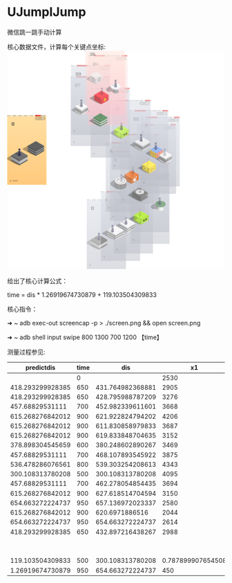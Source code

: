 # UJumpIJump
微信跳一跳手动计算

核心数据文件，计算每个关键点坐标: 
![alt text](https://github.com/X-YI/UJumpIJump/blob/master/UJumpIJump.png "Kernal Concat Image File")


给出了核心计算公式：

time = dis * 1.26919674730879 + 119.103504309833

核心指令：

➜  ~ adb exec-out screencap -p > ./screen.png && open screen.png

➜  ~ adb shell input swipe 800 1300 700 1200 【time】

测量过程参见:

| predictdis       | time | dis              | x1                | y1                | predicttime      | dis              | TX               | TY               | predicttime      |
|------------------|------|------------------|-------------------|-------------------|------------------|------------------|------------------|------------------|------------------|
|                  | 0    |                  | 2530              | 5211              |                  |                  | 294              | 1128             |                  |
| 418.293299928385 | 650  | 431.764982368881 | 2905              | 4997              | 667.098215534255 | 623.400352903333 | 836              | 820              | 910.321204485897 |
| 418.293299928385 | 650  | 428.795988787209 | 3276              | 4782              | 663.329978537616 |                  |                  |                  |                  |
| 457.68829531111  | 700  | 452.982339611601 | 3668              | 4555              | 694.027216333204 | 0                |                  |                  | 119.103504309833 |
| 615.268276842012 | 900  | 621.922824794202 | 4206              | 4243              | 908.445930615731 |                  |                  |                  |                  |
| 615.268276842012 | 900  | 611.830858979833 | 3687              | 3919              | 895.637240430182 | 0                |                  |                  | 119.103504309833 |
| 615.268276842012 | 900  | 619.833848704635 | 3152              | 3606              | 905.794608957646 |                  |                  |                  |                  |
| 378.898304545659 | 600  | 380.248602890267 | 3469              | 3396              | 601.713794266873 | 0                |                  |                  | 119.103504309833 |
| 457.68829531111  | 700  | 468.107893545922 | 3875              | 3163              | 713.224520187888 |                  |                  |                  |                  |
| 536.478286076561 | 800  | 539.303254208613 | 4343              | 2895              | 803.585440364452 | 0                |                  |                  | 119.103504309833 |
| 300.108313780208 | 500  | 300.108313780208 | 4095              | 2726              | 500              |                  |                  |                  |                  |
| 457.68829531111  | 700  | 462.278054854435 | 3694              | 2496              | 705.825307883318 | 0                |                  |                  | 119.103504309833 |
| 615.268276842012 | 900  | 627.618514704594 | 3150              | 2183              | 915.674881723679 |                  |                  |                  |                  |
| 654.663272224737 | 950  | 657.136972023337 | 2580              | 1856              | 953.139611738202 | 0                |                  |                  | 119.103504309833 |
| 615.268276842012 | 900  | 620.6971886516   | 2044              | 1543              | 906.890357210156 |                  |                  |                  |                  |
| 654.663272224737 | 950  | 654.663272224737 | 2614              | 1221              | 950              | 0                |                  |                  | 119.103504309833 |
| 418.293299928385 | 650  | 432.897216438267 | 2988              | 1003              | 668.535243332312 |                  |                  |                  |                  |
|                  |      |                  |                   |                   |                  | 0                |                  |                  | 119.103504309833 |
|                  |      |                  |                   |                   |                  | 534 dangerr      |                  |                  |                  |
| 119.103504309833 | 500  | 300.108313780208 | 0.787899907654508 | -93.8416400470457 |                  |                  |                  |                  |                  |
| 1.26919674730879 | 950  | 654.663272224737 | 450               | 354.554958444529  | 449.212100092346 | 448.396598491574 | 448.396598491574 | 449.212100092346 | 449.212100092346 |
